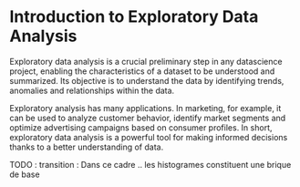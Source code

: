 
# Introduction to Exploratory Data Analysis

Exploratory data analysis is a crucial preliminary step in any datascience project, enabling the characteristics of a dataset to be understood and summarized. Its objective is to understand the data by identifying trends, anomalies and relationships within the data. 

Exploratory analysis has many applications. In marketing, for example, it can be used to analyze customer behavior, identify market segments and optimize advertising campaigns based on consumer profiles. In short, exploratory data analysis is a powerful tool for making informed decisions thanks to a better understanding of data.


TODO : transition : Dans ce cadre .. les histogrames constituent une brique de base